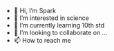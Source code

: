 - 👋 Hi, I’m Spark
- 👀 I’m interested in science
- 🌱 I’m currently learning 10th std
- 💞️ I’m looking to collaborate on ...
- 📫 How to reach me 

<!---
Sparksufer007/Sparksufer007 is a ✨ special ✨ repository because its `README.md` (this file) appears on your GitHub profile.
You can click the Preview link to take a look at your changes.
--->
